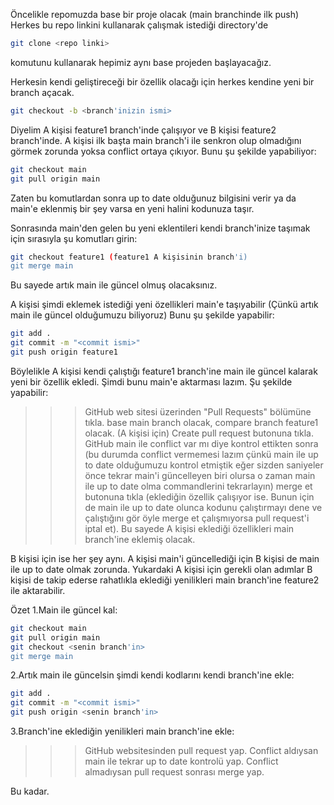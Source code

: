 Öncelikle repomuzda base bir proje olacak (main branchinde ilk push)
Herkes bu repo linkini kullanarak çalışmak istediği directory'de
```bash
git clone <repo linki>
```
komutunu kullanarak hepimiz aynı base projeden başlayacağız.

Herkesin kendi geliştireceği bir özellik olacağı için herkes kendine yeni bir branch açacak.
```bash
git checkout -b <branch'inizin ismi>
```

Diyelim A kişisi feature1 branch'inde çalışıyor ve B kişisi feature2 branch'inde.
A kişisi ilk başta main branch'i ile senkron olup olmadığını görmek zorunda yoksa conflict ortaya çıkıyor. Bunu şu şekilde yapabiliyor:
```bash
git checkout main
git pull origin main
```
Zaten bu komutlardan sonra up to date olduğunuz bilgisini verir ya da main'e eklenmiş bir şey varsa en yeni halini kodunuza taşır.

Sonrasında main'den gelen bu yeni eklentileri kendi branch'inize taşımak için sırasıyla şu komutları girin:
```bash
git checkout feature1 (feature1 A kişisinin branch'i)
git merge main
```
Bu sayede artık main ile güncel olmuş olacaksınız.

A kişisi şimdi eklemek istediği yeni özellikleri main'e taşıyabilir (Çünkü artık main ile güncel olduğumuzu biliyoruz) Bunu şu şekilde yapabilir:
```bash
git add .
git commit -m "<commit ismi>"
git push origin feature1
```

Böylelikle A kişisi kendi çalıştığı feature1 branch'ine main ile güncel kalarak yeni bir özellik ekledi. Şimdi bunu main'e aktarması lazım. Şu şekilde yapabilir:
>>> GitHub web sitesi üzerinden "Pull Requests" bölümüne tıkla.
>>> base main branch olacak, compare branch feature1 olacak. (A kişisi için)
>>> Create pull request butonuna tıkla.
>>> GitHub main ile conflict var mı diye kontrol ettikten sonra (bu durumda conflict vermemesi lazım çünkü main ile up to date olduğumuzu kontrol etmiştik eğer sizden saniyeler önce tekrar main'i güncelleyen biri olursa o zaman main ile up to date olma commandlerini tekrarlayın) merge et butonuna tıkla (eklediğin özellik çalışıyor ise. Bunun için de main ile up to date olunca kodunu çalıştırmayı dene ve çalıştığını gör öyle merge et çalışmıyorsa pull request'i iptal et). Bu sayede A kişisi eklediği özellikleri main branch'ine eklemiş olacak.

B kişisi için ise her şey aynı. A kişisi main'i güncellediği için B kişisi de main ile up to date olmak zorunda. Yukardaki A kişisi için gerekli olan adımlar B kişisi de takip ederse rahatlıkla eklediği yenilikleri main branch'ine feature2 ile aktarabilir.

Özet
1.Main ile güncel kal:
```bash
git checkout main
git pull origin main
git checkout <senin branch'in>
git merge main
```

2.Artık main ile güncelsin şimdi kendi kodlarını kendi branch'ine ekle:
```bash
git add .
git commit -m "<commit ismi>"
git push origin <senin branch'in>
```

3.Branch'ine eklediğin yenilikleri main branch'ine ekle:
>>> GitHub websitesinden pull request yap.
>>> Conflict aldıysan main ile tekrar up to date kontrolü yap.
>>> Conflict almadıysan pull request sonrası merge yap.

Bu kadar.
